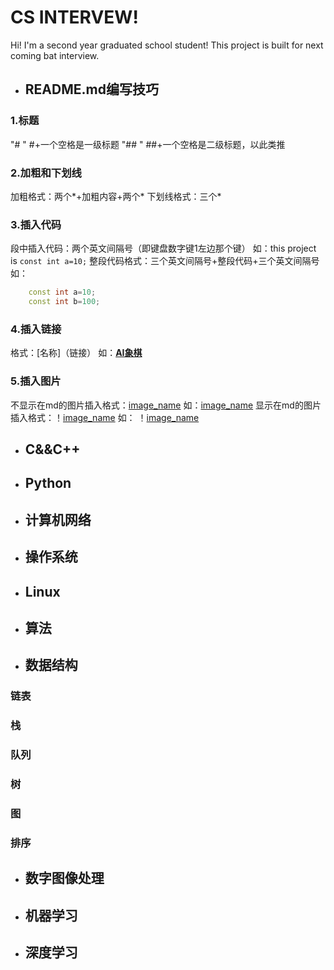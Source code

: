 # CS INTERVEW!

Hi! I'm a second year graduated school student! This project is built for next coming bat interview.

- ## README.md编写技巧
 ### **1.标题**
"# " #+一个空格是一级标题
"## " ##+一个空格是二级标题，以此类推
 ### **2.加粗和下划线**
加粗格式：两个*+加粗内容+两个*
下划线格式：三个*
 ### **3.插入代码**
段中插入代码：两个英文间隔号（即键盘数字键1左边那个键）
如：this project is `const int a=10;`
整段代码格式：三个英文间隔号+整段代码+三个英文间隔号
如：
```C++
	const int a=10;
	const int b=100;
```
 ### **4.插入链接**
 格式：[名称]（链接）
 如：**[AI象棋](https://github.com/luoshiyong/AIChess)**
  ### **5.插入图片**
  不显示在md的图片插入格式：[image_name](链接)
  如：[image_name](https://github.com/luoshiyong/LsyChess/blob/master/pic/2.PNG)
  显示在md的图片插入格式：！[image_name](链接)
  如： ！[image_name](https://github.com/luoshiyong/LsyChess/blob/master/pic/2.PNG)
- ## C&&C++

- ## Python

- ## 计算机网络
- ## 操作系统
- ## Linux
- ## 算法
- ## 数据结构

	
###  链表
### 栈
### 队列
### 树
### 图
### 排序
- ## 数字图像处理

- ## 机器学习

- ## 深度学习

